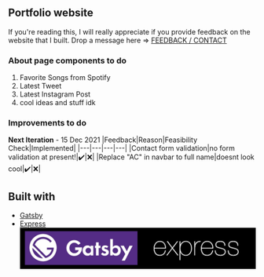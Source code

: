 ## Portfolio website

If you're reading this, I will really appreciate if you provide feedback on the website that I built.
Drop a message here => [FEEDBACK / CONTACT](https://akormous.netlify.app/#contact)



### About page components to do
1. Favorite Songs from Spotify
2. Latest Tweet
3. Latest Instagram Post
4. cool ideas and stuff idk    

### Improvements to do

**Next Iteration** - 15 Dec 2021
|Feedback|Reason|Feasibility Check|Implemented|
|---|---|---|---|
|Contact form validation|no form validation at present!|:heavy_check_mark:|:x:|
|Replace "AC" in navbar to full name|doesnt look cool|:heavy_check_mark:|:x:|


## Built with 
- [Gatsby](https://www.gatsbyjs.com/)
- [Express](https://expressjs.com/)
![Frameworks](/meta/TechStack.jpg)